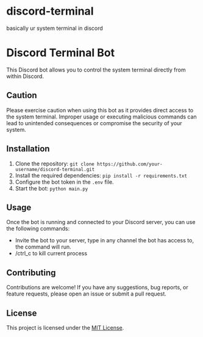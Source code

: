 # discord-terminal
basically ur system terminal in discord

# Discord Terminal Bot

This Discord bot allows you to control the system terminal directly from within Discord.

## Caution

Please exercise caution when using this bot as it provides direct access to the system terminal. Improper usage or executing malicious commands can lead to unintended consequences or compromise the security of your system.

## Installation

1. Clone the repository: `git clone https://github.com/your-username/discord-terminal.git`
2. Install the required dependencies: `pip install -r requirements.txt`
3. Configure the bot token in the `.env` file.
4. Start the bot: `python main.py`

## Usage

Once the bot is running and connected to your Discord server, you can use the following commands:

- Invite the bot to your server, type in any channel the bot has access to, the command will run.
- /ctrl_c to kill current process

## Contributing

Contributions are welcome! If you have any suggestions, bug reports, or feature requests, please open an issue or submit a pull request.

## License

This project is licensed under the [MIT License](https://opensource.org/licenses/MIT).
